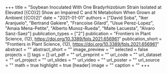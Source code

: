 +++
title = "Soybean Inoculated With One Bradyrhizobium Strain Isolated at Elevated [{CO}2] Show an Impaired C and N Metabolism When Grown at Ambient [{CO}2]"
date = "2021-01-01"
authors = ["David Soba", "Iker Aranjuelo", "Bertrand Gakiere", "Francoise Gilard", "Usue Perez-Lopez", "Amaia Mena-Petite", "Alberto Munoz-Rueda", "Maite Lacuesta", "Alvaro Sanz-Saez"]
publication_types = ["2"]
publication = "Frontiers in Plant Science, (12), https://doi.org/10.3389/fpls.2021.656961"
publication_short = "Frontiers in Plant Science, (12), https://doi.org/10.3389/fpls.2021.656961"
abstract = ""
abstract_short = ""
image_preview = ""
selected = false
projects = []
tags = []
url_pdf = ""
url_preprint = ""
url_code = ""
url_dataset = ""
url_project = ""
url_slides = ""
url_video = ""
url_poster = ""
url_source = ""
math = true
highlight = true
[header]
image = ""
caption = ""
+++
